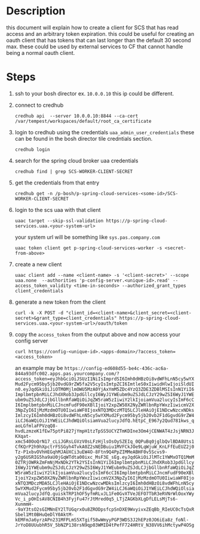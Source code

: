 # Description

this document will explain how to create a client for SCS that has read access and an arbitrary token expiration. this could be useful for creating an oauth client that has tokens that can last longer than the default 30 second max. these could be used  by external services to CF that cannot handle being a normal oauth client.

# Steps

1. ssh to your bosh director ex. `10.0.0.10` this ip could be different.


2. connect to credhub
   
    `credhub api  --server 10.0.0.10:8844 --ca-cert /var/tempest/workspaces/default/root_ca_certificate`

3. login to credhub using the credentials `uaa_admin_user_credentials` these can be found in the bosh director tile credntials section.

    `credhub login`

4. search for the spring cloud broker uaa credentials

    `credhub find | grep SCS-WORKER-CLIENT-SECRET`

5. get the credentials from that entry

    `credhub get -n /p-bosh/p-spring-cloud-services-<some-id>/SCS-WORKER-CLIENT-SECRET`

6. login to the scs uaa with that client

    `uaac target --skip-ssl-validation https://p-spring-cloud-services.uaa.<your-system-url>`

    your system url will be something like `sys.pas.company.com`

    `uaac token client get p-spring-cloud-services-worker -s <secret-from-above>`

7. create a new client 

    `uaac client add --name <client-name> -s '<client-secret>' --scope uaa.none  --authorities 'p-config-server.<unique-id>.read' --access_token_validity <time-in-seconds> --authorized_grant_types client_credentials`

8. generate a new token from the client 

    `curl -k -X POST -d "client_id=<client-name>&client_secret=<client-secret>&grant_type=client_credentials" https://p-spring-cloud-services.uaa.<your-system-url>/oauth/token`

9. copy the `access_token` from the output above and now access your config server

    `curl https://config-<unique-id>.<apps-domain>/?access_token=<access_token>`

    an example may be
    `https://config-ed608d55-be4c-436c-ac6a-844a93dfc002.apps.pas.yourcompany.com/?access_token=eyJhbGciOiJSUzI1NiIsImprdSI6Imh0dHBzOi8vdWFhLnN5cy5wYXMud2Fycm95by5jb20vdG9rZW5fa2V5cyIsImtpZCI6ImtleS0xIiwidHlwIjoiSldUIn0.eyJqdGkiOiJiOTM0MjlmOWU5MzA0YjAxYmM5ZDc4YzQ3ZDE3ZDBlMSIsInN1YiI6ImplbmtpbnMiLCJhdXRob3JpdGllcyI6WyJ1YWEubm9uZSJdLCJzY29wZSI6WyJ1YWEubm9uZSJdLCJjbGllbnRfaWQiOiJqZW5raW5zIiwiY2lkIjoiamVua2lucyIsImF6cCI6ImplbmtpbnMiLCJncmFudF90eXBlIjoiY2xpZW50X2NyZWRlbnRpYWxzIiwicmV2X3NpZyI6IjMzMzdmOTU0IiwiaWF0IjoxNTQ3MDczMTQ5LCJleHAiOjE1NDcwNzcxNDksImlzcyI6Imh0dHBzOi8vdWFhLnN5cy5wYXMud2Fycm95by5jb20vb2F1dGgvdG9rZW4iLCJ6aWQiOiJ1YWEiLCJhdWQiOlsiamVua2lucyJdfQ.hEtpC_E967y2Qud781kws_qaoLGfmlaFPVzqQ8-hvdLzmzeK1fEw75ptPi827jYmpH1tzTpSS5UCYZTmKDIne3Om4jCENWAT4zJsjNRN3JKXqat-xmc540OoQrN17_cLiJGRsLGVzV0sLFzHjlsOsOySZEIq_0QPuBq0jglbQvlBDA8Uts1CfKQrP2h9hXpctrFSSGyh4TvkA0Z2sNEDBuiu1MVFCkJOe9LqWjuW_KnLFfEuEUZ2j0Tz-P1xbvOVhHEGqhMJAUXCi3uEW4O-8Ftn9Q4PpZIMMeABHF0v5Scvs9-y2g6USRIG5ha9aU0jGqWTdta00ixc_MsF3E_sEg.eyJqdGkiOiJlMTc1YWMxOTQ1MmM0ZTRjOWRkZmFmNjMxNDk2YTk2YSIsInN1YiI6ImplbmtpbnMiLCJhdXRob3JpdGllcyI6WyJ1YWEubm9uZSJdLCJzY29wZSI6WyJ1YWEubm9uZSJdLCJjbGllbnRfaWQiOiJqZW5raW5zIiwiY2lkIjoiamVua2lucyIsImF6cCI6ImplbmtpbnMiLCJncmFudF90eXBlIjoiY2xpZW50X2NyZWRlbnRpYWxzIiwicmV2X3NpZyI6IjMzMzdmOTU0IiwiaWF0IjoxNTQ3MDczMDA5LCJleHAiOjE1NDcwNzcwMDksImlzcyI6Imh0dHBzOi8vdWFhLnN5cy5wYXMud2Fycm95by5jb20vb2F1dGgvdG9rZW4iLCJ6aWQiOiJ1YWEiLCJhdWQiOlsiamVua2lucyJdfQ.guiskTRP1hOF5yfmRLvJL1Fe0GvXTVeJEFO7TbR3eRVNrWlOoxYWyVc_i_pOHIsAV8CNIB4h3FyjFu47rJtMred0q5_LTjZAGKbXLgDfLELsMjTs6-XunmmH--9aY3tsO2sGIMNnEY2lTUGqrxOu8ZRODpsfcpSnDXE9WvyivxZEqBb_RIeUC0cTsQxRSbel1Mt0BHuQeDlY0AktM-kEMFmJa6yrzAPn231MFPLmS5XTgif58wWmyyPGP3WDS3J2hEPz0JO6iEa8z_foNl-JrYoD8UUubhR5V_5bNZP138rsN9qp03WMID4tPefF724HRtV_N38VV6ihMctywP4OSg`